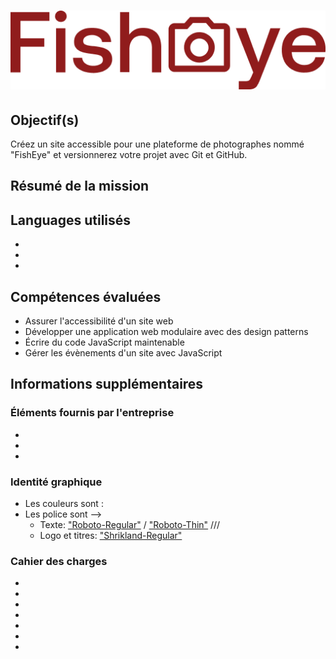 # ![Logo Fisheye](public/assets/logo/logo.png)

## Objectif(s)
Créez un site accessible pour une plateforme de photographes nommé "FishEye" et versionnerez votre projet avec Git et GitHub.

## Résumé de la mission


## Languages utilisés
- 
- 
- 

## Compétences évaluées
- Assurer l'accessibilité d'un site web
- Développer une application web modulaire avec des design patterns
- Écrire du code JavaScript maintenable
- Gérer les évènements d'un site avec JavaScript

## Informations supplémentaires

### Éléments fournis par l'entreprise
- 
- 
- 

### Identité graphique
- Les couleurs sont : 
- Les police sont --> 
   * Texte:  ["Roboto-Regular"](https://fonts.google.com/specimen/Roboto) / ["Roboto-Thin"](https://fonts.google.com/specimen/Roboto)
   /// 
   * Logo et titres: ["Shrikland-Regular"](https://fonts.google.com/specimen/Shrikhand)

### Cahier des charges
- 
- 
- 
- 
- 
- 
- 